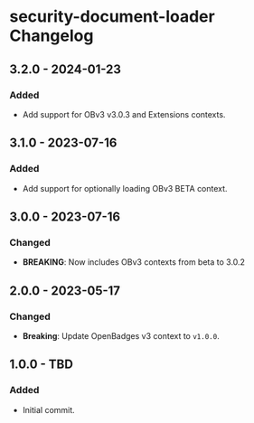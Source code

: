 # security-document-loader Changelog

## 3.2.0 - 2024-01-23
### Added
- Add support for OBv3 v3.0.3 and Extensions contexts.

## 3.1.0 - 2023-07-16
### Added
- Add support for optionally loading OBv3 BETA context.

## 3.0.0 - 2023-07-16
### Changed
- **BREAKING**: Now includes OBv3 contexts from beta to 3.0.2

## 2.0.0 - 2023-05-17
### Changed
- **Breaking**: Update OpenBadges v3 context to `v1.0.0`.

## 1.0.0 - TBD

### Added

- Initial commit.
